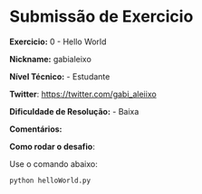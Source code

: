# Submissão de Exercicio

**Exercicio:** 0 - Hello World

**Nickname:** gabialeixo

**Nível Técnico:** - Estudante

**Twitter**: https://twitter.com/gabi_aleiixo

**Dificuldade de Resolução:** - Baixa

**Comentários:**

**Como rodar o desafio**: 

Use o comando abaixo: 
```bash
python helloWorld.py
```